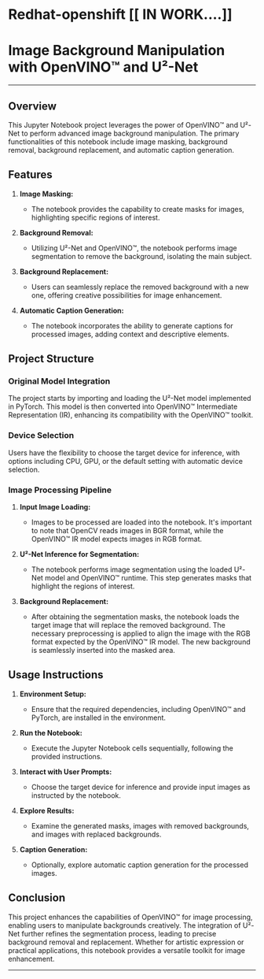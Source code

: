 # Redhat-openshift   [[ IN WORK....]]


# Image Background Manipulation with OpenVINO™ and U²-Net
---
## Overview

This Jupyter Notebook project leverages the power of OpenVINO™ and U²-Net to perform advanced image background manipulation. The primary functionalities of this notebook include image masking, background removal, background replacement, and automatic caption generation.

## Features

1. **Image Masking:**
   - The notebook provides the capability to create masks for images, highlighting specific regions of interest.

2. **Background Removal:**
   - Utilizing U²-Net and OpenVINO™, the notebook performs image segmentation to remove the background, isolating the main subject.

3. **Background Replacement:**
   - Users can seamlessly replace the removed background with a new one, offering creative possibilities for image enhancement.

4. **Automatic Caption Generation:**
   - The notebook incorporates the ability to generate captions for processed images, adding context and descriptive elements.

## Project Structure

### Original Model Integration
The project starts by importing and loading the U²-Net model implemented in PyTorch. This model is then converted into OpenVINO™ Intermediate Representation (IR), enhancing its compatibility with the OpenVINO™ toolkit.

### Device Selection
Users have the flexibility to choose the target device for inference, with options including CPU, GPU, or the default setting with automatic device selection.

### Image Processing Pipeline
1. **Input Image Loading:**
   - Images to be processed are loaded into the notebook. It's important to note that OpenCV reads images in BGR format, while the OpenVINO™ IR model expects images in RGB format.

2. **U²-Net Inference for Segmentation:**
   - The notebook performs image segmentation using the loaded U²-Net model and OpenVINO™ runtime. This step generates masks that highlight the regions of interest.

3. **Background Replacement:**
   - After obtaining the segmentation masks, the notebook loads the target image that will replace the removed background. The necessary preprocessing is applied to align the image with the RGB format expected by the OpenVINO™ IR model. The new background is seamlessly inserted into the masked area.

## Usage Instructions

1. **Environment Setup:**
   - Ensure that the required dependencies, including OpenVINO™ and PyTorch, are installed in the environment.

2. **Run the Notebook:**
   - Execute the Jupyter Notebook cells sequentially, following the provided instructions.

3. **Interact with User Prompts:**
   - Choose the target device for inference and provide input images as instructed by the notebook.

4. **Explore Results:**
   - Examine the generated masks, images with removed backgrounds, and images with replaced backgrounds.

5. **Caption Generation:**
   - Optionally, explore automatic caption generation for the processed images.

## Conclusion

This project enhances the capabilities of OpenVINO™ for image processing, enabling users to manipulate backgrounds creatively. The integration of U²-Net further refines the segmentation process, leading to precise background removal and replacement. Whether for artistic expression or practical applications, this notebook provides a versatile toolkit for image enhancement.

---


